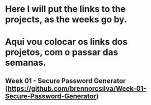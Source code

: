 # Here I will put the links to the projects, as the weeks go by.
# Aqui vou colocar os links dos projetos, com o passar das semanas.

## Week 01 - Secure Password Generator (https://github.com/brennorcsilva/Week-01-Secure-Password-Generator)
